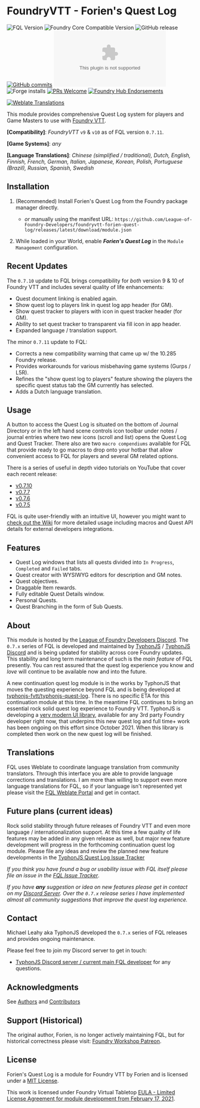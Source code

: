 # FoundryVTT - Forien's Quest Log

![FQL Version](https://img.shields.io/badge/dynamic/json?url=https://raw.githubusercontent.com/League-of-Foundry-Developers/foundryvtt-forien-quest-log/master/module.json&label=Forien%27s+Quest+Log+version&query=version&style=flat-square&color=success")
![Foundry Core Compatible Version](https://img.shields.io/badge/dynamic/json.svg?url=https%3A%2F%2Fraw.githubusercontent.com%2FLeague-of-Foundry-Developers%2Ffoundryvtt-forien-quest-log%2Fmaster%2Fmodule.json&label=Foundry%20Version&query=$.compatibleCoreVersion&colorB=orange)
![GitHub release](https://img.shields.io/github/release-date/League-of-Foundry-Developers/foundryvtt-forien-quest-log)
[![GitHub commits](https://img.shields.io/github/commits-since/League-of-Foundry-Developers/foundryvtt-forien-quest-log/latest)](https://github.com/League-of-Foundry-Developers/foundryvtt-forien-quest-log/commits/)
![the latest version zip](https://img.shields.io/github/downloads/League-of-Foundry-Developers/foundryvtt-forien-quest-log/latest/module.zip)
![Forge installs](https://img.shields.io/badge/dynamic/json?label=Forge%20Installs&query=package.installs&suffix=%25&url=https%3A%2F%2Fforge-vtt.com%2Fapi%2Fbazaar%2Fpackage%2Fforien-quest-log)
[![PRs Welcome](https://img.shields.io/badge/PRs-welcome-brightgreen.svg?style=flat-square)](http://makeapullrequest.com)
[![Foundry Hub Endorsements](https://img.shields.io/endpoint?logoColor=white&url=https%3A%2F%2Fwww.foundryvtt-hub.com%2Fwp-json%2Fhubapi%2Fv1%2Fpackage%2Fforien-quest-log%2Fshield%2Fendorsements)](https://www.foundryvtt-hub.com/package/forien-quest-log/)

[![Weblate Translations](https://weblate.foundryvtt-hub.com/widgets/forien-quest-log/-/287x66-grey.png)](https://weblate.foundryvtt-hub.com/engage/forien-quest-log/)

This module provides comprehensive Quest Log system for players and Game Masters to use with [Foundry VTT](https://foundryvtt.com/).

**[Compatibility]**: _FoundryVTT_ `v9` & `v10` as of FQL version `0.7.11`.

**[Game Systems]**: _any_

**[Language Translations]**: _Chinese (simplified / traditional), Dutch, English, Finnish, French, German, Italian, Japanese, Korean, Polish, 
Portuguese (Brazil), Russian, Spanish, Swedish_

## Installation

1. (Recommended) Install Forien's Quest Log from the Foundry package manager directly. 
   - _or_ manually using the manifest URL: `https://github.com/League-of-Foundry-Developers/foundryvtt-forien-quest-log/releases/latest/download/module.json`


2. While loaded in your World, enable **_Forien's Quest Log_** in the `Module Management` configuration. 

## Recent Updates

The `0.7.10` update to FQL brings compatibility for _both_ version 9 & 10 of Foundry VTT and includes several 
quality of life enhancements:

- Quest document linking is enabled again.
- Show quest log to players link in quest log app header (for GM).
- Show quest tracker to players with icon in quest tracker header (for GM).
- Ability to set quest tracker to transparent via fill icon in app header.
- Expanded language / translation support.

The minor `0.7.11` update to FQL:

- Corrects a new compatibility warning that came up w/ the 10.285 Foundry release.
- Provides workarounds for various misbehaving game systems (Gurps / L5R).
- Refines the "show quest log to players" feature showing the players the specific quest status tab the GM currently 
  has selected. 
- Adds a Dutch language translation.

## Usage

A button to access the Quest Log is situated on the bottom of Journal Directory or in the left hand scene controls icon 
toolbar under notes / journal entries where two new icons (scroll and list) opens the Quest Log and Quest Tracker. There
also are two `macro compendiums` available for FQL that provide ready to go macros to drop onto your hotbar that allow
convenient access to FQL for players and several GM related options.

There is a series of useful in depth video tutorials on YouTube that cover each recent release:
- [v0.7.10](https://youtu.be/jaQJtCZOiIY)
- [v0.7.7](https://youtu.be/lfSYJXVQAcE)
- [v0.7.6](https://youtu.be/Dn2iprrcPpY)
- [v0.7.5](https://youtu.be/cakE2a9MedM)

FQL is quite user-friendly with an intuitive UI, however you might want to [check out the Wiki](https://github.com/League-of-Foundry-Developers/foundryvtt-forien-quest-log/wiki) for more detailed usage including macros and Quest API details for external developers integrations. 

## Features

- Quest Log windows that lists all quests divided into `In Progress`, `Completed` and `Failed` tabs.
- Quest creator with WYSIWYG editors for description and GM notes.
- Quest objectives.
- Draggable Item rewards.
- Fully editable Quest Details window.
- Personal Quests.
- Quest Branching in the form of Sub Quests.

## About

This module is hosted by the [League of Foundry Developers Discord](https://discord.gg/gzemMfHURH). The
`0.7.x` series of FQL is developed and maintained by [TyphonJS](https://github.com/typhonrt) / [TyphonJS Discord](https://discord.gg/mnbgN8f)
and is being updated for stability across core Foundry updates. This stability and long term maintenance of such is the
_main feature_ of FQL presently. You can rest assured that the quest log experience you know and _love_ will continue
to be available now and into the future.

A new continuation quest log module is in the works by TyphonJS that moves the questing experience beyond FQL and is
being developed at [typhonjs-fvtt/typhonjs-quest-log](https://github.com/typhonjs-fvtt/typhonjs-quest-log). There is no
specific ETA for this continuation module at this time. In the meantime FQL continues to bring an essential rock solid
quest log experience to Foundry VTT. TyphonJS is developing a [very modern UI library](https://github.com/typhonjs-fvtt-lib),
available for any 3rd party Foundry developer right now, that underpins this new quest log and full time+ work has been
ongoing on this effort since October 2021. When this library is completed then work on the new quest log will be
finished.

## Translations

FQL uses Weblate to coordinate language translation from community translators. Through this interface you are able to
provide language corrections and translations. I am more than willing to support even more language translations for
FQL, so if your language isn't represented yet please visit the [FQL Weblate Portal](https://weblate.foundryvtt-hub.com/engage/forien-quest-log/)
and get in contact.

## Future plans (current ideas)

Rock solid stability through future releases of Foundry VTT and even more language / internationalization support.
At this time a few quality of life features may be added in any given release as well, but major new feature 
development will progress in the forthcoming continuation quest log module. Please file any ideas and review the planned
new feature developments in the [TyphonJS Quest Log Issue Tracker](https://github.com/typhonjs-fvtt/typhonjs-quest-log/issues)

_If you think you have found a bug or usability issue with FQL itself please file an issue in the 
[FQL Issue Tracker](https://github.com/League-of-Foundry-Developers/foundryvtt-forien-quest-log/issues)_.

_If you have **any** suggestion or idea on new features please get in contact on my [Discord Server](https://discord.gg/mnbgN8f).
Over the `0.7.x` release series I have implemented almost all community suggestions that improve the quest log 
experience._

## Contact

Michael Leahy aka TyphonJS developed the `0.7.x` series of FQL releases and provides ongoing maintenance. 

Please feel free to join my Discord server to get in touch:
- [TyphonJS Discord server / current main FQL developer](https://discord.gg/mnbgN8f) for any questions.

## Acknowledgments

See [Authors](https://github.com/League-of-Foundry-Developers/foundryvtt-forien-quest-log/blob/master/AUTHORS) and
[Contributors](https://github.com/League-of-Foundry-Developers/foundryvtt-forien-quest-log/graphs/contributors)

## Support (Historical)

The original author, Forien, is no longer actively maintaining FQL, but for historical correctness please visit: [Foundry Workshop Patreon](https://www.patreon.com/foundryworkshop).

## License

Forien's Quest Log is a module for Foundry VTT by Forien and is licensed under a [MIT License](https://github.com/League-of-Foundry-Developers/foundryvtt-forien-quest-log/blob/master/LICENSE). 

This work is licensed under Foundry Virtual Tabletop [EULA - Limited License Agreement for module development from February 17, 2021](https://foundryvtt.com/article/license/).
